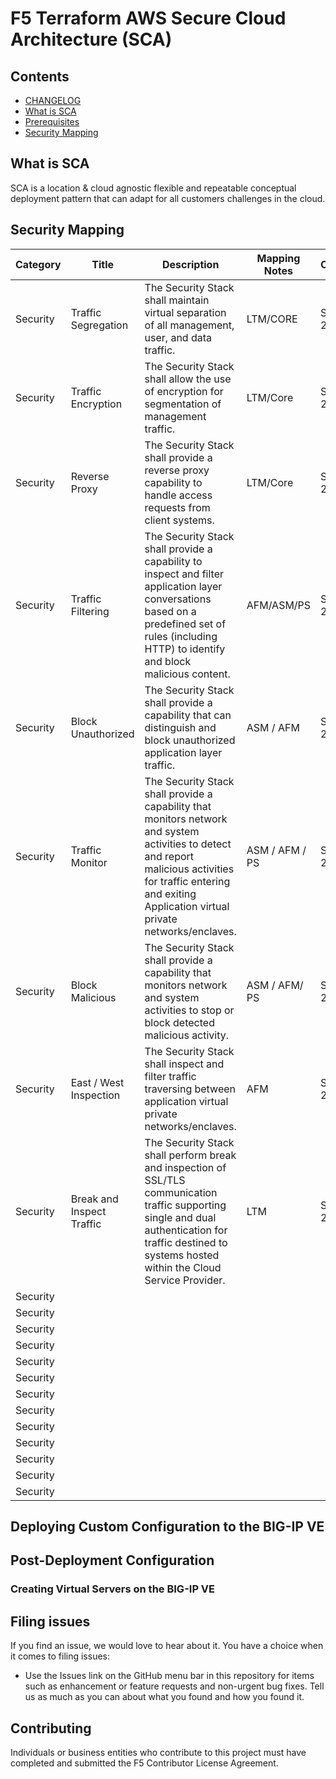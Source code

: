 # F5 Terraform AWS Secure Cloud Architecture (SCA)

## Contents

- [CHANGELOG](CHANGELOG.md)
- [What is SCA](#what-is-sca)
- [Prerequisites](#prerequisites)
- [Security Mapping](#security-mapping)

## What is SCA

SCA is a location & cloud agnostic flexible and repeatable conceptual deployment pattern that can adapt for all customers challenges in the cloud.

## Security Mapping

| Category | Title | Description | Mapping Notes | Controls |
|----------|-------|-------------|---------------|----------|
| Security | Traffic Segregation | The Security Stack shall maintain virtual separation of all management, user, and data traffic. | LTM/CORE | SCCA 2.1.2.1 |
| Security | Traffic Encryption | The Security Stack shall allow the use of encryption for segmentation of management traffic. | LTM/Core | SCCA 2.1.2.2 |
| Security | Reverse Proxy | The Security Stack shall provide a reverse proxy capability to handle access requests from client systems. | LTM/Core | SCCA 2.1.2.3 |
| Security | Traffic Filtering | The Security Stack shall provide a capability to inspect and filter application layer conversations based on a predefined set of rules (including HTTP) to identify and block malicious content. | AFM/ASM/PS | SCCA 2.1.2.4 |
| Security | Block Unauthorized | The Security Stack shall provide a capability that can distinguish and block unauthorized application layer traffic. | ASM / AFM| SCCA 2.1.2.5 |
| Security | Traffic Monitor | The Security Stack shall provide a capability that monitors network and system activities to detect and report malicious activities for traffic entering and exiting Application virtual private networks/enclaves. | ASM / AFM / PS| SCCA 2.1.2.6 |
| Security | Block Malicious | The Security Stack shall provide a capability that monitors network and system activities to stop or block detected malicious activity. | ASM / AFM/ PS | SCCA 2.1.2.7|
| Security | East / West Inspection | The Security Stack shall inspect and filter traffic traversing between application virtual private networks/enclaves.| AFM | SCCA 2.1.2.8 |
| Security | Break and Inspect Traffic | The Security Stack shall perform break and inspection of SSL/TLS communication traffic supporting single and dual authentication for traffic destined to systems hosted within the Cloud Service Provider.| LTM | SCCA 2.1.2.9 |
| Security |||||
| Security |||||
| Security |||||
| Security |||||
| Security |||||
| Security |||||
| Security |||||
| Security |||||
| Security |||||
| Security |||||
| Security |||||
| Security |||||
| Security |||||

## Deploying Custom Configuration to the BIG-IP VE

## Post-Deployment Configuration

### Creating Virtual Servers on the BIG-IP VE

## Filing issues

If you find an issue, we would love to hear about it. You have a choice when it comes to filing issues:

* Use the Issues link on the GitHub menu bar in this repository for items such as enhancement or feature requests and non-urgent bug fixes. Tell us as much as you can about what you found and how you found it.

## Contributing

Individuals or business entities who contribute to this project must have completed and submitted the F5 Contributor License Agreement.
